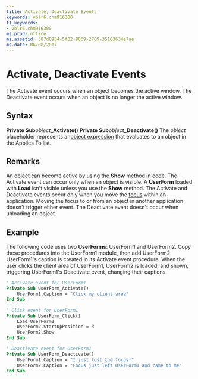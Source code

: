 ```yaml
---
title: Activate, Deactivate Events
keywords: vblr6.chm916300
f1_keywords:
- vblr6.chm916300
ms.prod: office
ms.assetid: 387d0954-5f02-9869-2709-35103634e7ae
ms.date: 06/08/2017
---
```



# Activate, Deactivate Events



The Activate event occurs when an object becomes the active window. The Deactivate event occurs when an object is no longer the active window.

## Syntax

**Private Sub**_object_**_Activate()**
 **Private Sub**_object_**_Deactivate()**
The  _object_ placeholder represents an[object expression](../../Glossary/vbe-glossary.md) that evaluates to an object in the Applies To list.

## Remarks

An object can become active by using the  **Show** method in code.
The Activate event can occur only when an object is visible. A  **UserForm** loaded with **Load** isn't visible unless you use the **Show** method.
The Activate and Deactivate events occur only when you move the [focus](../../Glossary/vbe-glossary.md) within an application. Moving the focus to or from an object in another application doesn't trigger either event.
The Deactivate event doesn't occur when unloading an object.

## Example

The following code uses two  **UserForms**: UserForm1 and UserForm2. Copy these procedures into the UserForm1 module, then add UserForm2. UserForm1's caption is created in its Activate event procedure. When the user clicks the client area of UserForm1, UserForm2 is loaded, and shown, triggering UserForm1's Deactivate event, changing their captions.


```vb
' Activate event for UserForm1
Private Sub UserForm_Activate()
    UserForm1.Caption = "Click my client area"
End Sub

' Click event for UserForm1
Private Sub UserForm_Click()
    Load UserForm2
    UserForm2.StartUpPosition = 3
    UserForm2.Show
End Sub

' Deactivate event for UserForm1
Private Sub UserForm_Deactivate()
    UserForm1.Caption = "I just lost the focus!"
    UserForm2.Caption = "Focus just left UserForm1 and came to me"
End Sub
```


